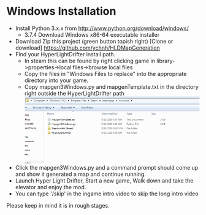 # Windows Installation
* Install Python 3.x.x from http://www.python.org/download/windows/
  * 3.7.4 Download Windows x86-64 executable installer
* Download Zip this project (green button topish right) [Clone or download] https://github.com/ychnh/HLDMapGeneration
* Find your HyperLightDrifter install path.
  * In steam this can be found by right clicking game in library->properties->local files->browse local files
  * Copy the files in "Windows Files to replace" into the appropriate directory into your game.
  * Copy mapgen3Windows.py and mapgenTemplate.txt in the directory right outside the HyperLightDrifter path
  ![](install_picture.PNG)
* Click the mapgen3Windows.py and a command prompt should come up and show it generated a map and continue running.
* Launch Hyper Light Drifter, Start a new game, Walk down and take the elevator and enjoy the mod.
* You can type '/skip' in the ingame intro video to skip the long intro video

Please keep in mind it is in rough stages.
